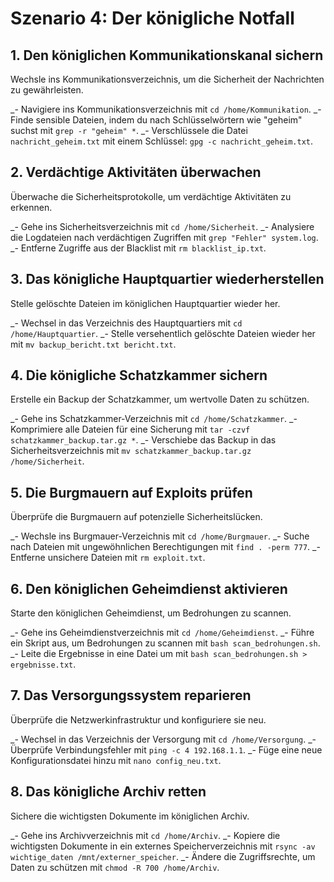 # Szenario 4: Der königliche Notfall

## 1. Den königlichen Kommunikationskanal sichern

Wechsle ins Kommunikationsverzeichnis, um die Sicherheit der Nachrichten zu gewährleisten.

\_- Navigiere ins Kommunikationsverzeichnis mit `cd /home/Kommunikation`.
\_- Finde sensible Dateien, indem du nach Schlüsselwörtern wie "geheim" suchst mit `grep -r "geheim" *`.
\_- Verschlüssele die Datei `nachricht_geheim.txt` mit einem Schlüssel: `gpg -c nachricht_geheim.txt`.

## 2. Verdächtige Aktivitäten überwachen

Überwache die Sicherheitsprotokolle, um verdächtige Aktivitäten zu erkennen.

\_- Gehe ins Sicherheitsverzeichnis mit `cd /home/Sicherheit`.
\_- Analysiere die Logdateien nach verdächtigen Zugriffen mit `grep "Fehler" system.log`.
\_- Entferne Zugriffe aus der Blacklist mit `rm blacklist_ip.txt`.

## 3. Das königliche Hauptquartier wiederherstellen

Stelle gelöschte Dateien im königlichen Hauptquartier wieder her.

\_- Wechsel in das Verzeichnis des Hauptquartiers mit `cd /home/Hauptquartier`.
\_- Stelle versehentlich gelöschte Dateien wieder her mit `mv backup_bericht.txt bericht.txt`.

## 4. Die königliche Schatzkammer sichern

Erstelle ein Backup der Schatzkammer, um wertvolle Daten zu schützen.

\_- Gehe ins Schatzkammer-Verzeichnis mit `cd /home/Schatzkammer`.
\_- Komprimiere alle Dateien für eine Sicherung mit `tar -czvf schatzkammer_backup.tar.gz *`.
\_- Verschiebe das Backup in das Sicherheitsverzeichnis mit `mv schatzkammer_backup.tar.gz /home/Sicherheit`.

## 5. Die Burgmauern auf Exploits prüfen

Überprüfe die Burgmauern auf potenzielle Sicherheitslücken.

\_- Wechsle ins Burgmauer-Verzeichnis mit `cd /home/Burgmauer`.
\_- Suche nach Dateien mit ungewöhnlichen Berechtigungen mit `find . -perm 777`.
\_- Entferne unsichere Dateien mit `rm exploit.txt`.

## 6. Den königlichen Geheimdienst aktivieren

Starte den königlichen Geheimdienst, um Bedrohungen zu scannen.

\_- Gehe ins Geheimdienstverzeichnis mit `cd /home/Geheimdienst`.
\_- Führe ein Skript aus, um Bedrohungen zu scannen mit `bash scan_bedrohungen.sh`.
\_- Leite die Ergebnisse in eine Datei um mit `bash scan_bedrohungen.sh > ergebnisse.txt`.

## 7. Das Versorgungssystem reparieren

Überprüfe die Netzwerkinfrastruktur und konfiguriere sie neu.

\_- Wechsel in das Verzeichnis der Versorgung mit `cd /home/Versorgung`.
\_- Überprüfe Verbindungsfehler mit `ping -c 4 192.168.1.1`.
\_- Füge eine neue Konfigurationsdatei hinzu mit `nano config_neu.txt`.

## 8. Das königliche Archiv retten

Sichere die wichtigsten Dokumente im königlichen Archiv.

\_- Gehe ins Archivverzeichnis mit `cd /home/Archiv`.
\_- Kopiere die wichtigsten Dokumente in ein externes Speicherverzeichnis mit `rsync -av wichtige_daten /mnt/externer_speicher`.
\_- Ändere die Zugriffsrechte, um Daten zu schützen mit `chmod -R 700 /home/Archiv`.
